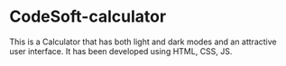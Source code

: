 # CodeSoft-calculator
This is a Calculator that has both light and dark modes and an attractive user interface. It has been developed using  HTML, CSS, JS.
